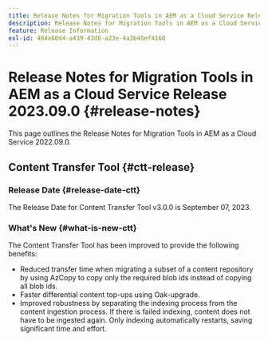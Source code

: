 ```yaml
---
title: Release Notes for Migration Tools in AEM as a Cloud Service Release 2023.09.0
description: Release Notes for Migration Tools in AEM as a Cloud Service Release 2022.09.0
feature: Release Information
exl-id: 484a60d4-a439-43d6-a23e-4a3b45ef4160
---
```

# Release Notes for Migration Tools in AEM as a Cloud Service Release 2023.09.0 {#release-notes}

This page outlines the Release Notes for Migration Tools in AEM as a Cloud Service 2022.09.0.

## Content Transfer Tool {#ctt-release}

### Release Date {#release-date-ctt}

The Release Date for Content Transfer Tool v3.0.0 is September 07, 2023.

### What's New {#what-is-new-ctt}

The Content Transfer Tool has been improved to provide the following benefits:

* Reduced transfer time when migrating a subset of a content repository by using AzCopy to copy only the required blob ids instead of copying all blob ids.
* Faster differential content top-ups using Oak-upgrade.
* Improved robustness by separating the indexing process from the content ingestion process. If there is failed indexing, content does not have to be ingested again. Only indexing automatically restarts, saving significant time and effort.
